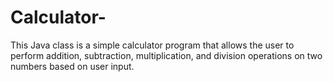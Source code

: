 # Calculator-
 This Java class is a simple calculator program that allows the user to perform addition,  subtraction, multiplication, and division operations on two numbers based on user input.
